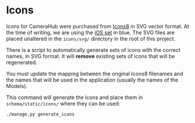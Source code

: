 # Icons

Icons for CameraHub were purchased from
[Icons8](https://icons8.com/icons) in SVG vector format. At the time of
writing, we are using the [iOS set](https://icons8.com/icons/ios) in
blue. The SVG files are placed unaltered in the `icons/svg/` directory
in the root of this project.

There is a script to automatically generate sets of icons with the
correct names, in SVG format. It will **remove** existing sets of icons
that will be regenerated.

You must update the mapping between the original Icons8 filenames and
the names that will be used in the application (usually the names of the
Models).

This command will generate the icons and place them in
`schema/static/icons/` where they can be used:

```sh
./manage.py generate_icons
```

